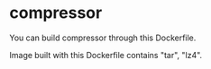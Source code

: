 # compressor

You can build compressor through this Dockerfile.

Image built with this Dockerfile contains "tar", "lz4".
